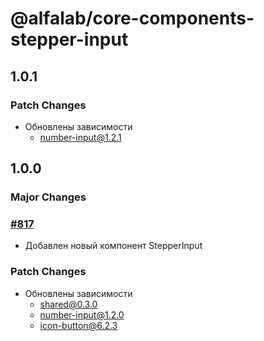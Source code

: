 # @alfalab/core-components-stepper-input

## 1.0.1

### Patch Changes

-   Обновлены зависимости
    -   number-input@1.2.1

## 1.0.0

### Major Changes

### [#817](https://github.com/core-ds/core-components/pull/817)

-   Добавлен новый компонент StepperInput

### Patch Changes

-   Обновлены зависимости
    -   shared@0.3.0
    -   number-input@1.2.0
    -   icon-button@6.2.3
